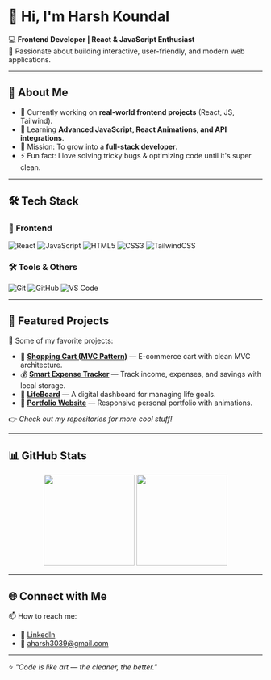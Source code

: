 # 👋 Hi, I'm Harsh Koundal  

💻 **Frontend Developer | React & JavaScript Enthusiast**  
🌟 Passionate about building interactive, user-friendly, and modern web applications.  

---

## 🚀 About Me
- 🔭 Currently working on **real-world frontend projects** (React, JS, Tailwind).  
- 🌱 Learning **Advanced JavaScript, React Animations, and API integrations**.  
- 🎯 Mission: To grow into a **full-stack developer**.  
- ⚡ Fun fact: I love solving tricky bugs & optimizing code until it's super clean.  

---

## 🛠️ Tech Stack
### 🚀 Frontend
![React](https://img.shields.io/badge/React-20232A?style=for-the-badge&logo=react&logoColor=61DAFB)
![JavaScript](https://img.shields.io/badge/JavaScript-F7E017?style=for-the-badge&logo=javascript&logoColor=black)
![HTML5](https://img.shields.io/badge/HTML5-E34F26?style=for-the-badge&logo=html5&logoColor=white)
![CSS3](https://img.shields.io/badge/CSS3-1572B6?style=for-the-badge&logo=css3&logoColor=white)
![TailwindCSS](https://img.shields.io/badge/TailwindCSS-06B6D4?style=for-the-badge&logo=tailwindcss&logoColor=white)

### 🛠 Tools & Others
![Git](https://img.shields.io/badge/Git-F1502F?style=for-the-badge&logo=git&logoColor=white)
![GitHub](https://img.shields.io/badge/GitHub-100000?style=for-the-badge&logo=github&logoColor=white)
![VS Code](https://img.shields.io/badge/VSCode-007ACC?style=for-the-badge&logo=visualstudiocode&logoColor=white)

---

## 📌 Featured Projects
🚀 Some of my favorite projects:  

- 🛒 [**Shopping Cart (MVC Pattern)**](https://github.com/Harsh-Koundal/shopping-cart) — E-commerce cart with clean MVC architecture.  
- 💰 [**Smart Expense Tracker**](https://github.com/Harsh-Koundal/expense-tracker) — Track income, expenses, and savings with local storage.  
- 📝 [**LifeBoard**](https://github.com/Harsh-Koundal/lifeboard) — A digital dashboard for managing life goals.  
- 🎨 [**Portfolio Website**](https://github.com/Harsh-Koundal/portfolio) — Responsive personal portfolio with animations.  

👉 *Check out my repositories for more cool stuff!*  

---

## 📊 GitHub Stats
<p align="center">
  <img src="https://github-readme-stats.vercel.app/api?username=Harsh-Koundal&show_icons=true&theme=radical" height="180"/>
  <img src="https://github-readme-stats.vercel.app/api/top-langs/?username=Harsh-Koundal&layout=compact&theme=radical" height="180"/>
</p>

---

## 🌐 Connect with Me
📫 How to reach me:  

- 💼 [LinkedIn](https://www.linkedin.com/in/harsh-koundal/)   
- 📧 aharsh3039@gmail.com  

---

⭐️ *"Code is like art — the cleaner, the better."*  
